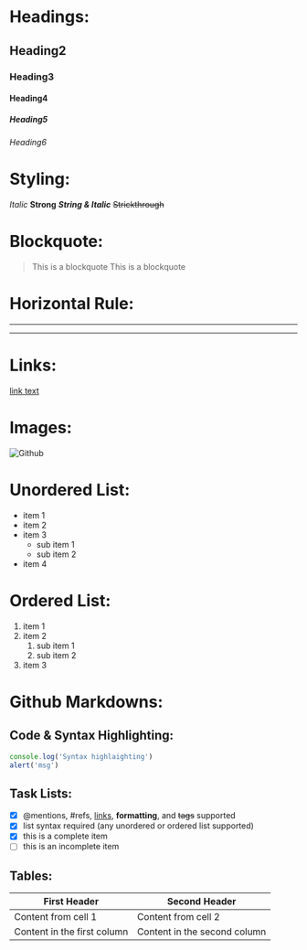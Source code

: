 # Headings:
## Heading2
### Heading3
#### Heading4
##### Heading5
###### Heading6

# Styling:
*Italic*
**Strong**
***String & Italic***
~~Strickthrough~~

# Blockquote:
> This is a blockquote
> This is a blockquote

# Horizontal Rule:
___
---

# Links:
[link text](www.google.com)

# Images:
![Github](https://cdn0.tnwcdn.com/wp-content/blogs.dir/1/files/2016/11/github-image-796x418.png)

# Unordered List:
* item 1
* item 2
* item 3
  * sub item 1
  * sub item 2
* item 4

# Ordered List:
1. item 1
2. item 2
   1. sub item 1
   2. sub item 2
3. item 3

# Github Markdowns:
## Code & Syntax Highlighting:
```javascript
console.log('Syntax highlaighting')
alert('msg')
```

## Task Lists:
- [x] @mentions, #refs, [links](), **formatting**, and <del>tags</del> supported
- [x] list syntax required (any unordered or ordered list supported)
- [x] this is a complete item
- [ ] this is an incomplete item

## Tables:
First Header | Second Header
------------ | -------------
Content from cell 1 | Content from cell 2
Content in the first column | Content in the second column
